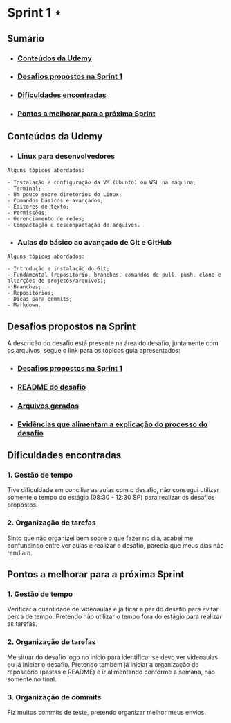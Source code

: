 # Sprint 1 ⋆
## Sumário
- ### [Conteúdos da Udemy](/Sprint1#conteúdos-da-udemy-1)
- ### [Desafios propostos na Sprint 1]()
- ### [Dificuldades encontradas]()
- ### [Pontos a melhorar para a próxima Sprint]()


## Conteúdos da Udemy
 - ### Linux para desenvolvedores
 ````
Alguns tópicos abordados:

- Instalação e configuração da VM (Ubunto) ou WSL na máquina;
- Terminal;
- Um pouco sobre diretórios do Linux;
- Comandos básicos e avançados;
- Editores de texto;
- Permissões;
- Gerenciamento de redes;
- Compactação e desconpactação de arquivos.
 ````

 - ### Aulas do básico ao avançado de Git e GItHub
 ```
Alguns tópicos abordados:

- Introdução e instalação do Git;
- Fundamental (repositório, branches, comandos de pull, push, clone e alterções de projetos/arquivos);
- Branches;
- Repositórios;
- Dicas para commits;
- Markdown.
 ```

## Desafios propostos na Sprint
A descrição do desafio está presente na área do desafio, juntamente com os arquivos, segue o link para os tópicos guia apresentados:
- ### [Desafios propostos na Sprint 1](/Sprint1/Desafio/)
- ### [README do desafio](/Sprint1/Desafio/README.md)
- ### [Arquivos gerados](/Sprint1/Desafio/Entregáveis/ecommerce/)
- ### [Evidências que alimentam a explicação do processo do desafio](/Sprint1/Evidências/)

## Dificuldades encontradas

### 1. Gestão de tempo

Tive dificuldade em conciliar as aulas com o desafio, não consegui utilizar somente o tempo do estágio (08:30 - 12:30 SP) para realizar os desafios propostos.

### 2. Organização de tarefas

Sinto que não organizei bem sobre o que fazer no dia, acabei me confundindo entre ver aulas e realizar o desafio, parecia que meus dias não rendiam.

## Pontos a melhorar para a próxima Sprint

### 1. Gestão de tempo

Verificar a quantidade de videoaulas e já ficar a par do desafio para evitar perca de tempo. Pretendo não utilizar o tempo fora do estágio para realizar as tarefas.

### 2. Organização de tarefas

Me situar do desafio logo no inicio para identificar se devo ver videoaulas ou já iniciar o desafio. Pretendo também já iniciar a organização do repositório (pastas e README) e ir alimentando conforme a semana, não somente no final.

### 3. Organização de commits

Fiz muitos commits de teste, pretendo organizar melhor meus envios.
